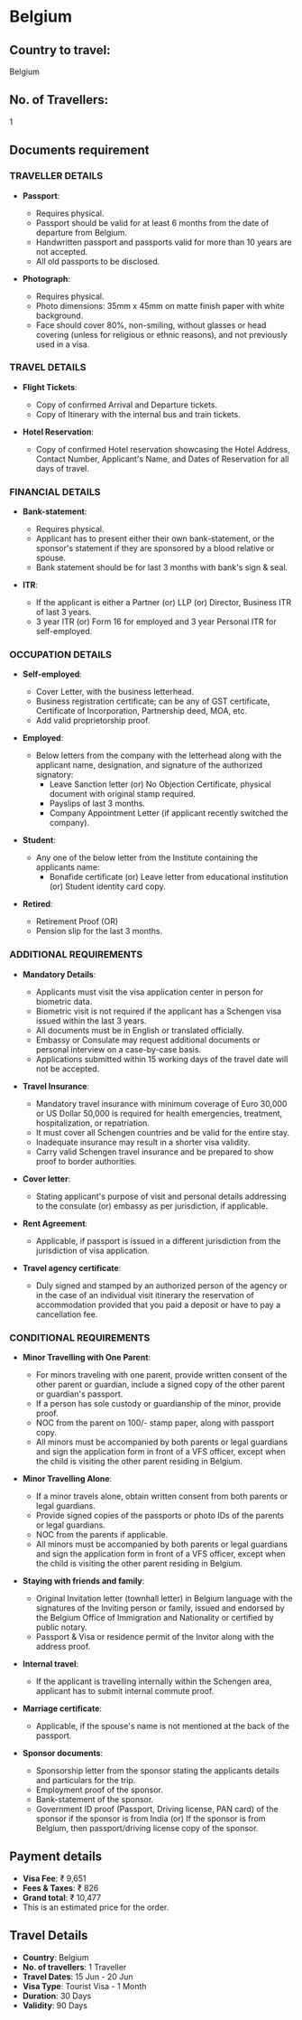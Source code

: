 # Belgium

## Country to travel:
Belgium

## No. of Travellers:
1

## Documents requirement

### TRAVELLER DETAILS

- **Passport**:
  - Requires physical.
  - Passport should be valid for at least 6 months from the date of departure from Belgium.
  - Handwritten passport and passports valid for more than 10 years are not accepted.
  - All old passports to be disclosed.

- **Photograph**:
  - Requires physical.
  - Photo dimensions: 35mm x 45mm on matte finish paper with white background.
  - Face should cover 80%, non-smiling, without glasses or head covering (unless for religious or ethnic reasons), and not previously used in a visa.

### TRAVEL DETAILS

- **Flight Tickets**:
  - Copy of confirmed Arrival and Departure tickets.
  - Copy of Itinerary with the internal bus and train tickets.

- **Hotel Reservation**:
  - Copy of confirmed Hotel reservation showcasing the Hotel Address, Contact Number, Applicant's Name, and Dates of Reservation for all days of travel.

### FINANCIAL DETAILS

- **Bank-statement**:
  - Requires physical.
  - Applicant has to present either their own bank-statement, or the sponsor's statement if they are sponsored by a blood relative or spouse.
  - Bank statement should be for last 3 months with bank's sign & seal.

- **ITR**:
  - If the applicant is either a Partner (or) LLP (or) Director, Business ITR of last 3 years.
  - 3 year ITR (or) Form 16 for employed and 3 year Personal ITR for self-employed.

### OCCUPATION DETAILS

- **Self-employed**:
  - Cover Letter, with the business letterhead.
  - Business registration certificate; can be any of GST certificate, Certificate of Incorporation, Partnership deed, MOA, etc.
  - Add valid proprietorship proof.

- **Employed**:
  - Below letters from the company with the letterhead along with the applicant name, designation, and signature of the authorized signatory:
    - Leave Sanction letter (or) No Objection Certificate, physical document with original stamp required.
    - Payslips of last 3 months.
    - Company Appointment Letter (if applicant recently switched the company).

- **Student**:
  - Any one of the below letter from the Institute containing the applicants name:
    - Bonafide certificate (or) Leave letter from educational institution (or) Student identity card copy.

- **Retired**:
  - Retirement Proof (OR)
  - Pension slip for the last 3 months.

### ADDITIONAL REQUIREMENTS

- **Mandatory Details**:
  - Applicants must visit the visa application center in person for biometric data.
  - Biometric visit is not required if the applicant has a Schengen visa issued within the last 3 years.
  - All documents must be in English or translated officially.
  - Embassy or Consulate may request additional documents or personal interview on a case-by-case basis.
  - Applications submitted within 15 working days of the travel date will not be accepted.

- **Travel Insurance**:
  - Mandatory travel insurance with minimum coverage of Euro 30,000 or US Dollar 50,000 is required for health emergencies, treatment, hospitalization, or repatriation.
  - It must cover all Schengen countries and be valid for the entire stay.
  - Inadequate insurance may result in a shorter visa validity.
  - Carry valid Schengen travel insurance and be prepared to show proof to border authorities.

- **Cover letter**:
  - Stating applicant's purpose of visit and personal details addressing to the consulate (or) embassy as per jurisdiction, if applicable.

- **Rent Agreement**:
  - Applicable, if passport is issued in a different jurisdiction from the jurisdiction of visa application.

- **Travel agency certificate**:
  - Duly signed and stamped by an authorized person of the agency or in the case of an individual visit itinerary the reservation of accommodation provided that you paid a deposit or have to pay a cancellation fee.

### CONDITIONAL REQUIREMENTS

- **Minor Travelling with One Parent**:
  - For minors traveling with one parent, provide written consent of the other parent or guardian, include a signed copy of the other parent or guardian's passport.
  - If a person has sole custody or guardianship of the minor, provide proof.
  - NOC from the parent on 100/- stamp paper, along with passport copy.
  - All minors must be accompanied by both parents or legal guardians and sign the application form in front of a VFS officer, except when the child is visiting the other parent residing in Belgium.

- **Minor Travelling Alone**:
  - If a minor travels alone, obtain written consent from both parents or legal guardians.
  - Provide signed copies of the passports or photo IDs of the parents or legal guardians.
  - NOC from the parents if applicable.
  - All minors must be accompanied by both parents or legal guardians and sign the application form in front of a VFS officer, except when the child is visiting the other parent residing in Belgium.

- **Staying with friends and family**:
  - Original Invitation letter (townhall letter) in Belgium language with the signatures of the Inviting person or family, issued and endorsed by the Belgium Office of Immigration and Nationality or certified by public notary.
  - Passport & Visa or residence permit of the Invitor along with the address proof.

- **Internal travel**:
  - If the applicant is travelling internally within the Schengen area, applicant has to submit internal commute proof.

- **Marriage certificate**:
  - Applicable, if the spouse's name is not mentioned at the back of the passport.

- **Sponsor documents**:
  - Sponsorship letter from the sponsor stating the applicants details and particulars for the trip.
  - Employment proof of the sponsor.
  - Bank-statement of the sponsor.
  - Government ID proof (Passport, Driving license, PAN card) of the sponsor if the sponsor is from India (or) If the sponsor is from Belgium, then passport/driving license copy of the sponsor.

## Payment details

- **Visa Fee**: ₹ 9,651
- **Fees & Taxes**: ₹ 826
- **Grand total**: ₹ 10,477
- This is an estimated price for the order.

## Travel Details

- **Country**: Belgium
- **No. of travellers**: 1 Traveller
- **Travel Dates**: 15 Jun - 20 Jun
- **Visa Type**: Tourist Visa - 1 Month
- **Duration**: 30 Days
- **Validity**: 90 Days
